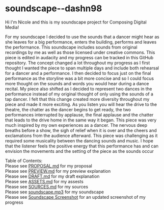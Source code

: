 # soundscape--dashn98
Hi I'm Nicole and this is my soundscape project for Composing Digital Media!  

For my soundscape I decided to use the sounds that a dancer might hear as she leaves for a big performance, enters the building, performs and leaves the performance. This soundscape includes sounds from original recordings by me as well as those licensed under creative commons. This piece is edited in audacity and my progress can be tracked in this GitHub repository. The concept changed a lot throughout my progress as I first thought I wanted the piece to span multiple days and include both rehearsal for a dancer and a performance. I then decided to focus just on the final performance as the storyline was a bit more concise and so I could focus more thought on the sounds and words you would hear during a dance recital. My piece also shifted as I decided to represent two dances in the performance instead of my original thought of only using the sounds of a tap dancer. I felt that this change created more diversity throughout my piece and made it more exciting. As you listen you will hear the drive to the theatre, the chatter as the dancer begins to get ready, the two performances interrupted by applause, the final applause and the chatter that leads to the drive home in the same way it began. This piece was very much inspired by my own experiences as a dancer. The nervous deep breaths before a show, the sigh of relief when it is over and the cheers and exclamations from the audience afterward. This piece was challenging as it required some musicality between the dancing sounds and music. I hope that the listener feels the positive energy that this performance has and can envision the movements and the setting of the piece as the sounds occur 

Table of Contents:  
Please see [PROPOSAL.md](https://github.com/pitt-cdm/soundscape--dashn98/blob/master/PROPOSAL.md) for my proposal  
Please see [PREVIEW.md](https://github.com/pitt-cdm/soundscape--dashn98/blob/master/PREVIEW.md) for my preview explanation  
Please see [DRAFT.md](https://github.com/pitt-cdm/soundscape--dashn98/blob/master/DRAFT.md) for my draft explanation  
Please see [ASSETS.md](https://github.com/pitt-cdm/soundscape--dashn98/blob/master/ASSETS.md) for my assests  
Please see [SOURCES.md](https://github.com/pitt-cdm/soundscape--dashn98/blob/master/SOURCES.md) for my sources   
Please see [soundscape.mp3](https://github.com/pitt-cdm/soundscape--dashn98/blob/master/soundscape.mp3) for my soundscape  
Please see [Soundscape Screenshot](https://github.com/pitt-cdm/soundscape--dashn98/blob/master/Soundscape%20Screenshot.PNG) for an updated screenshot of my progress  


